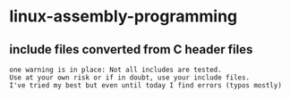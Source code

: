 # linux-assembly-programming

## include files converted from C header files
	one warning is in place: Not all includes are tested.
	Use at your own risk or if in doubt, use your include files.
	I've tried my best but even until today I find errors (typos mostly)